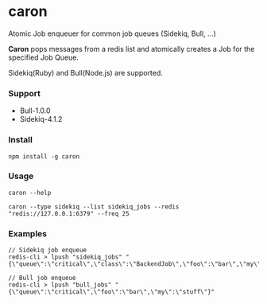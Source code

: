# caron

Atomic Job enqueuer for common job queues (Sidekiq, Bull, ...)

**Caron** pops messages from a redis list and atomically creates a Job for the specified Job Queue.

Sidekiq(Ruby) and Bull(Node.js) are supported.

### Support

* Bull-1.0.0
* Sidekiq-4.1.2

### Install
```
npm install -g caron
```

### Usage
```
caron --help 
```

```
caron --type sidekiq --list sidekiq_jobs --redis "redis://127.0.0.1:6379" --freq 25
```


### Examples

```
// Sidekiq job enqueue
redis-cli > lpush "sidekiq_jobs" "{\"queue\":\"critical\",\"class\":\"BackendJob\",\"foo\":\"bar\",\"my\":\"stuff\",\"other\":\"stuff\"}"
```

```
// Bull job enqueue
redis-cli > lpush "bull_jobs" "{\"queue\":\"critical\",\"foo\":\"bar\",\"my\":\"stuff\"}"
```
